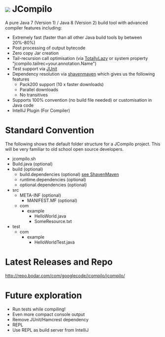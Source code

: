 <h1><img src="https://raw.githubusercontent.com/wiki/bodar/jcompilo/logo.png" align="bottom"/> JCompilo</h1>

A pure Java 7 (Version 1) / Java 8 (Version 2) build tool with advanced compiler features including:

  * Extremely fast (faster than all other Java build tools by between 20%-80%)
  * Post processing of output bytecode
  * Zero copy Jar creation
  * Tail-recursion call optimisation (via [TotallyLazy](https://github.com/bodar/totallylazy/blob/master/src/com/googlecode/totallylazy/annotations/tailrec.java) or system property "jcompilo.tailrec=your.annotation.Name")
  * Test support via [JUnit](http://www.junit.org/)
  * Dependency resolution via [shavenmaven](http://code.google.com/p/shavenmaven/) which gives us the following features
    * Pack200 support (10 x faster downloads)
    * Parallel downloads
    * No transitives
  * Supports 100% convention (no build file needed) or customisation in Java code
  * IntelliJ Plugin (For Compiler)

# Standard Convention #

The following shows the default folder structure for a JCompilo project. This will be very familiar to old school open source developers.

  * jcompilo.sh
  * Build.java (optional)
  * build (optional)
    * build.dependencies (optional) [see ShavenMaven](https://github.com/bodar/shavenmaven)
    * runtime.dependencies (optional)
    * optional.dependencies (optional)
  * src
    * META-INF (optional)
      * MANIFEST.MF (optional)
    * com
      * example
        * HelloWorld.java
        * SomeResource.txt
  * test
    * com
      * example
        * HelloWorldTest.java

# Latest Releases and Repo #
http://repo.bodar.com/com/googlecode/jcompilo/jcompilo/


# Future exploration #

  * Run tests while compiling!
  * Even more compact console output
  * Remove JUnit/Hamcrest dependency
  * REPL
  * Use REPL as build server from IntelliJ
